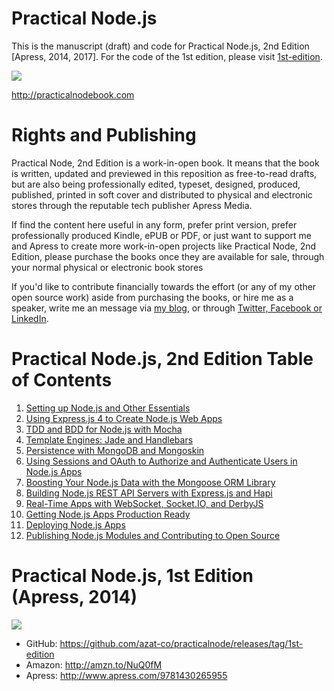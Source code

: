 
# Practical Node.js

This is the manuscript (draft) and code for Practical Node.js, 2nd Edition [Apress, 2014, 2017]. For the code of the 1st edition, please visit [1st-edition](https://github.com/azat-co/practicalnode/releases/tag/1st-edition).


![](http://azatzbw4bszzsb.wpengine.netdna-cdn.com/wp-content/uploads/81AIpYkA46L-200.jpeg)

<http://practicalnodebook.com>


# Rights and Publishing

Practical Node, 2nd Edition is a work-in-open book. It means that the book is written, updated and previewed in this reposition as free-to-read drafts, but are also being professionally edited, typeset, designed, produced, published, printed in soft cover and distributed to physical and electronic stores through the reputable tech publisher Apress Media.

If find the content here useful in any form, prefer print version, prefer professionally produced Kindle, ePUB or PDF, or just want to support me and Apress to create more work-in-open projects like Practical Node, 2nd Edition, please purchase the books once they are available for sale, through your normal physical or electronic book stores

If you'd like to contribute financially towards the effort (or any of my other open source work) aside from purchasing the books, or hire me as a speaker, write me an message via [my blog](https://webapplog.com/azat), or through [Twitter, Facebook or LinkedIn](http://azat.co).

# Practical Node.js, 2nd Edition Table of Contents

1. [Setting up Node.js and Other Essentials](https://github.com/azat-co/practicalnode/blob/master/Chapter1/chapter1.md)
2. [Using Express.js 4 to Create Node.js Web Apps](https://github.com/azat-co/practicalnode/blob/master/Chapter1/chapter2.md)
3. [TDD and BDD for Node.js with Mocha](https://github.com/azat-co/practicalnode/blob/master/Chapter1/chapter3.md)
4. [Template Engines: Jade and Handlebars](https://github.com/azat-co/practicalnode/blob/master/Chapter1/chapter4.md)
5. [Persistence with MongoDB and Mongoskin](https://github.com/azat-co/practicalnode/blob/master/Chapter1/chapter5.md)
6. [Using Sessions and OAuth to Authorize and Authenticate Users in Node.js Apps](https://github.com/azat-co/practicalnode/blob/master/Chapter1/chapter6.md)
7. [Boosting Your Node.js Data with the Mongoose ORM Library](https://github.com/azat-co/practicalnode/blob/master/Chapter1/chapter7.md)
8. [Building Node.js REST API Servers with Express.js and Hapi](https://github.com/azat-co/practicalnode/blob/master/Chapter1/chapter8.md)
9. [Real-Time Apps with WebSocket, Socket.IO, and DerbyJS](https://github.com/azat-co/practicalnode/blob/master/Chapter1/chapter9.md)
10. [Getting Node.js Apps Production Ready](https://github.com/azat-co/practicalnode/blob/master/Chapter1/chapter10.md)
11. [Deploying Node.js Apps](https://github.com/azat-co/practicalnode/blob/master/Chapter1/chapter11.md)
12. [Publishing Node.js Modules and Contributing to Open Source](https://github.com/azat-co/practicalnode/blob/master/Chapter1/chapter12.md)

# Practical Node.js, 1st Edition (Apress, 2014)

![](http://azatzbw4bszzsb.wpengine.netdna-cdn.com/wp-content/uploads/81AIpYkA46L-200.jpeg)

* GitHub: <https://github.com/azat-co/practicalnode/releases/tag/1st-edition>
* Amazon: <http://amzn.to/NuQ0fM>
* Apress: <http://www.apress.com/9781430265955>
